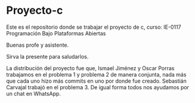 # Proyecto-c
Este es el repositorio donde se trabajar el proyecto de c, curso: IE-0117 Programación Bajo Plataformas Abiertas

Buenas profe y asistente.

Sirva la presente para saludarlos.

La distribución del proyecto fue que, Ismael Jiménez y Oscar Porras trabajamos en el problema 1 y problema 2 de manera conjunta, nada más que cada uno hizo más commits en uno por donde fue creado.
Sebastián Carvajal trabajó en el problema 3.
De igual forma todos nos ayudamos por un chat en WhatsApp.
